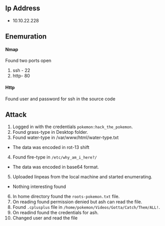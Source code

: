 ## Ip Address 
- 10.10.22.228

## Enemuration
#### Nmap
Found two ports open
1. ssh - 22
2. http- 80

#### Http 
Found user and password for ssh in the source code

## Attack
1. Logged in with the credentials `pokemon:hack_the_pokemon`.
2. Found grass-type in Desktop folder.
3. Found water-type in /var/www/html/water-type.txt
 - The data was encoded in rot-13 shift
4. Found fire-type in `/etc/why_am_i_here?/`
 - The data was encoded in base64 format.
5. Uploaded linpeas from the local machine and started enumerating.
 - Nothing interesting found
6. In home directory found the `roots-pokemon.txt` file.
7. On reading found permission denied but ash can read the file.
8. Found `.cplusplus` file in `/home/pokemon/Videos/Gotta/Catch/Them/ALL!`.
9. On readind found the credentials for ash.
10. Changed user and read the file

